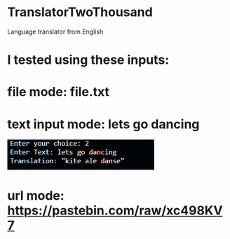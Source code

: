 # TranslatorTwoThousand
Language translator from English

# I tested using these inputs:

# file mode: file.txt

# text input mode: lets go dancing
![text-input-example](text-entry-example.png)

# url mode: https://pastebin.com/raw/xc498KV7

